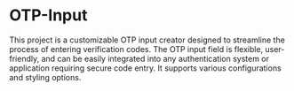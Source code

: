 # OTP-Input
This project is a customizable OTP input creator designed to streamline the process of entering verification codes. The OTP input field is flexible, user-friendly, and can be easily integrated into any authentication system or application requiring secure code entry. It supports various configurations and styling options.
